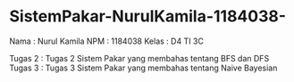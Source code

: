 # SistemPakar-NurulKamila-1184038-
Nama : Nurul Kamila 
NPM : 1184038 
Kelas : D4 TI 3C 

Tugas 2 : Tugas 2 Sistem Pakar yang membahas tentang BFS dan DFS 
Tugas 3 : Tugas 3 Sistem Pakar yang membahas tentang Naive Bayesian
